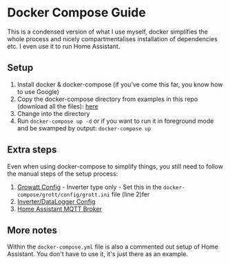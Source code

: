 # Docker Compose Guide
This is a condensed version of what I use myself, docker simplifies the whole process and nicely compartmentalises installation of dependencies etc. I even use it to run Home Assistant.

## Setup
1. Install docker & docker-compose (if you've come this far, you know how to use Google)
2. Copy the docker-compose directory from examples in this repo (download all the files): [here](../../examples/docker-compose)
3. Change into the directory
4. Run `docker-compose up -d` or if you want to run it in foreground mode and be swamped by output: `docker-compose up`

## Extra steps
Even when using docker-compose to simplify things, you still need to follow the manual steps of the setup process:
1. [Growatt Config](grott.md) - Inverter type only - Set this in the `docker-compose/grott/config/grott.ini` file (line 2)fer
2. [Inverter/DataLogger Config](datalogger.md)
3. [Home Assistant MQTT Broker](homeassistant-mqtt-broker.md)

## More notes
Within the `docker-compose.yml` file is also a commented out setup of Home Assistant. You don't have to use it, it's just there as an example.
